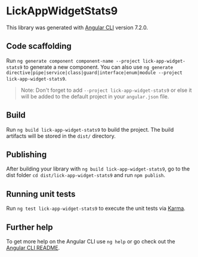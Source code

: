 # LickAppWidgetStats9

This library was generated with [Angular CLI](https://github.com/angular/angular-cli) version 7.2.0.

## Code scaffolding

Run `ng generate component component-name --project lick-app-widget-stats9` to generate a new component. You can also use `ng generate directive|pipe|service|class|guard|interface|enum|module --project lick-app-widget-stats9`.
> Note: Don't forget to add `--project lick-app-widget-stats9` or else it will be added to the default project in your `angular.json` file. 

## Build

Run `ng build lick-app-widget-stats9` to build the project. The build artifacts will be stored in the `dist/` directory.

## Publishing

After building your library with `ng build lick-app-widget-stats9`, go to the dist folder `cd dist/lick-app-widget-stats9` and run `npm publish`.

## Running unit tests

Run `ng test lick-app-widget-stats9` to execute the unit tests via [Karma](https://karma-runner.github.io).

## Further help

To get more help on the Angular CLI use `ng help` or go check out the [Angular CLI README](https://github.com/angular/angular-cli/blob/master/README.md).
